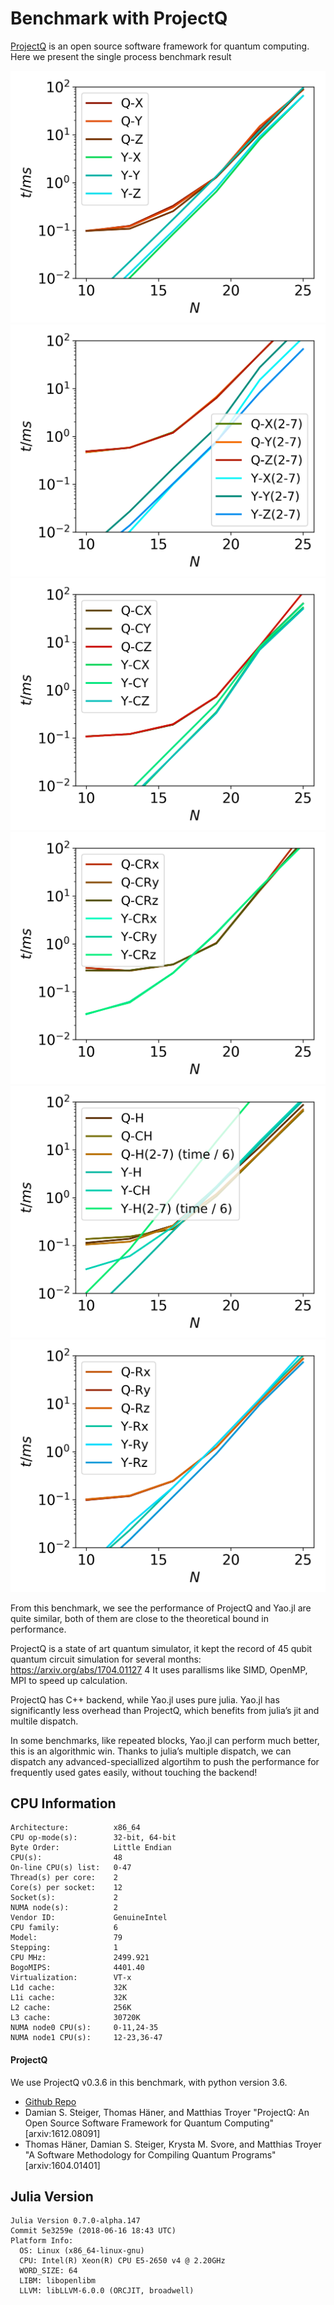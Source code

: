 # Benchmark with ProjectQ
[ProjectQ](https://projectq.ch) is an open source software framework for quantum computing. Here we present the single process benchmark result

![xyz](../assets/benchmarks/xyz-bench.png)
![repeatedxyz](../assets/benchmarks/repeatxyz-bench.png)
![cxyz](../assets/benchmarks/cxyz-bench.png)
![crot](../assets/benchmarks/crot-bench.png)
![hgate](../assets/benchmarks/hgate-bench.png)
![rot](../assets/benchmarks/rot-bench.png)

From this benchmark, we see the performance of ProjectQ and Yao.jl are quite similar, both of them are close to the theoretical bound in performance.

ProjectQ is a state of art quantum simulator, it kept the record of 45 qubit quantum circuit simulation for several months: https://arxiv.org/abs/1704.01127 4
It uses parallisms like SIMD, OpenMP, MPI to speed up calculation.

ProjectQ has C++ backend, while Yao.jl uses pure julia. Yao.jl has significantly less overhead than ProjectQ, which benefits from julia’s jit and multile dispatch.

In some benchmarks, like repeated blocks, Yao.jl can perform much better, this is an algorithmic win. Thanks to julia’s multiple dispatch, we can dispatch any advanced-speciallized algortihm to push the performance for frequently used gates easily, without touching the backend!

## CPU Information

```
Architecture:          x86_64
CPU op-mode(s):        32-bit, 64-bit
Byte Order:            Little Endian
CPU(s):                48
On-line CPU(s) list:   0-47
Thread(s) per core:    2
Core(s) per socket:    12
Socket(s):             2
NUMA node(s):          2
Vendor ID:             GenuineIntel
CPU family:            6
Model:                 79
Stepping:              1
CPU MHz:               2499.921
BogoMIPS:              4401.40
Virtualization:        VT-x
L1d cache:             32K
L1i cache:             32K
L2 cache:              256K
L3 cache:              30720K
NUMA node0 CPU(s):     0-11,24-35
NUMA node1 CPU(s):     12-23,36-47
```

#### ProjectQ
We use ProjectQ v0.3.6 in this benchmark, with python version 3.6.
* [Github Repo](https://github.com/ProjectQ-Framework/ProjectQ)
* Damian S. Steiger, Thomas Häner, and Matthias Troyer "ProjectQ: An Open Source Software Framework for Quantum Computing" [arxiv:1612.08091]
* Thomas Häner, Damian S. Steiger, Krysta M. Svore, and Matthias Troyer "A Software Methodology for Compiling Quantum Programs" [arxiv:1604.01401]

## Julia Version

```
Julia Version 0.7.0-alpha.147
Commit 5e3259e (2018-06-16 18:43 UTC)
Platform Info:
  OS: Linux (x86_64-linux-gnu)
  CPU: Intel(R) Xeon(R) CPU E5-2650 v4 @ 2.20GHz
  WORD_SIZE: 64
  LIBM: libopenlibm
  LLVM: libLLVM-6.0.0 (ORCJIT, broadwell)
```
